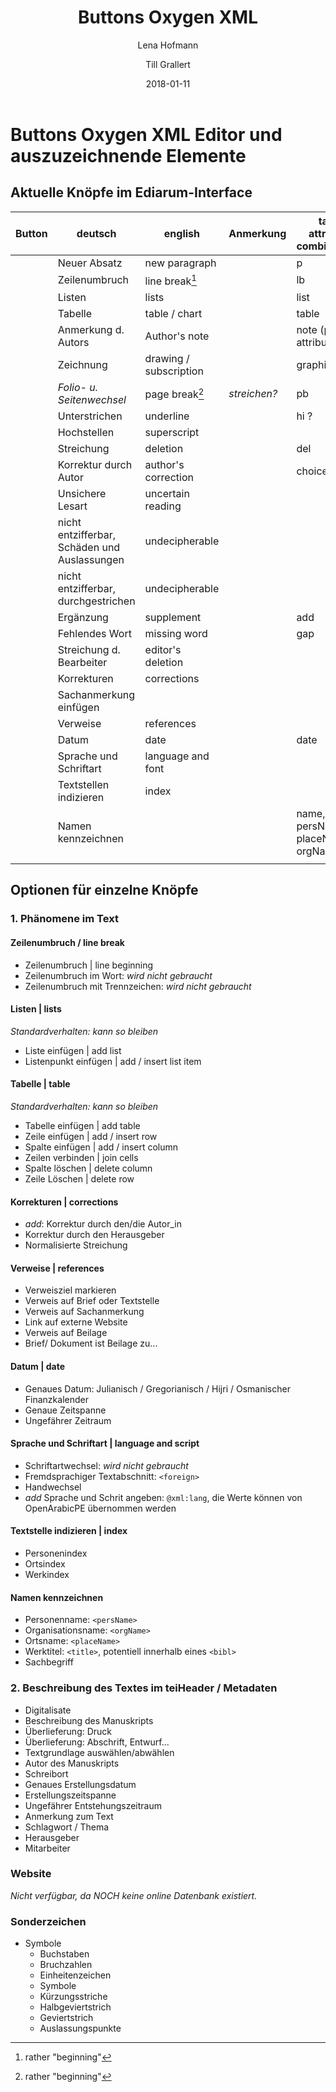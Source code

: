 ﻿---
title: "Buttons Oxygen XML"
author: 
    - Lena Hofmann
    - Till Grallert
date: 2018-01-11
---

# Buttons Oxygen XML Editor und auszuzeichnende Elemente

## Aktuelle Knöpfe im Ediarum-Interface

| Button |                   deutsch                    |        english         |  Anmerkung   |    tag / attribute combinations    |
|--------|----------------------------------------------|------------------------|--------------|------------------------------------|
|        | Neuer Absatz                                 | new paragraph          |              | p                                  |
|        | Zeilenumbruch                                | line break[^1]         |              | lb                                 |
|        | Listen                                       | lists                  |              | list                               |
|        | Tabelle                                      | table / chart          |              | table                              |
|        | Anmerkung d. Autors                          | Author's note          |              | note (plus attribute?)             |
|        | Zeichnung                                    | drawing / subscription |              | graphic                            |
|        | *Folio- u. Seitenwechsel*                    | page break[^1]         | *streichen?* | pb                                 |
|        | Unterstrichen                                | underline              |              | hi    ?                            |
|        | Hochstellen                                  | superscript            |              |                                    |
|        | Streichung                                   | deletion               |              | del                                |
|        | Korrektur durch Autor                        | author's correction    |              | choice/corr ?                      |
|        | Unsichere Lesart                             | uncertain reading      |              |                                    |
|        | nicht entzifferbar, Schäden und Auslassungen | undecipherable         |              |                                    |
|        | nicht entzifferbar, durchgestrichen          | undecipherable         |              |                                    |
|        | Ergänzung                                    | supplement             |              | add                                |
|        | Fehlendes Wort                               | missing word           |              | gap                                |
|        | Streichung d. Bearbeiter                     | editor's deletion      |              |                                    |
|        | Korrekturen                                  | corrections            |              |                                    |
|        | Sachanmerkung einfügen                       |                        |              |                                    |
|        | Verweise                                     | references             |              |                                    |
|        | Datum                                        | date                   |              | date                               |
|        | Sprache und Schriftart                       | language and font      |              |                                    |
|        | Textstellen indizieren                       | index                  |              |                                    |
|        | Namen kennzeichnen                           |                        |              | name, persName, placeName, orgName |
|        |                                              |                        |              |                                    |

[^1]: rather "beginning"

## Optionen für einzelne Knöpfe
### 1. Phänomene im Text
#### Zeilenumbruch / line break

- Zeilenumbruch | line beginning
- Zeilenumbruch im Wort: *wird nicht gebraucht*
- Zeilenumbruch mit Trennzeichen: *wird nicht gebraucht*

#### Listen | lists

*Standardverhalten: kann so bleiben*

- Liste einfügen | add list
- Listenpunkt einfügen | add / insert list item

#### Tabelle | table

*Standardverhalten: kann so bleiben*

- Tabelle einfügen | add table
- Zeile einfügen | add / insert row
- Spalte einfügen | add / insert column
- Zeilen verbinden | join cells
- Spalte löschen | delete column
- Zeile Löschen | delete row

#### Korrekturen | corrections

- *add*: Korrektur durch den/die Autor_in
- Korrektur durch den Herausgeber
- Normalisierte Streichung

#### Verweise | references

- Verweisziel markieren
- Verweis auf Brief oder Textstelle
- Verweis auf Sachanmerkung
- Link auf externe Website
- Verweis auf Beilage
- Brief/ Dokument ist Beilage zu...

#### Datum | date

- Genaues Datum: Julianisch / Gregorianisch / Hijri / Osmanischer Finanzkalender
- Genaue Zeitspanne
- Ungefährer Zeitraum

#### Sprache und Schriftart | language and script

- Schriftartwechsel: *wird nicht gebraucht*
- Fremdsprachiger Textabschnitt: `<foreign>`
- Handwechsel
- *add* Sprache und Schrit angeben: `@xml:lang`, die Werte können von OpenArabicPE übernommen werden

#### Textstelle indizieren | index

- Personenindex
- Ortsindex
- Werkindex

#### Namen kennzeichnen

- Personenname: `<persName>`
- Organisationsname: `<orgName>`
- Ortsname: `<placeName>`
- Werktitel: `<title>`, potentiell innerhalb eines `<bibl>`
- Sachbegriff

### 2. Beschreibung des Textes im teiHeader / Metadaten

- Digitalisate
- Beschreibung des Manuskripts
- Überlieferung: Druck
- Überlieferung: Abschrift, Entwurf...
- Textgrundlage auswählen/abwählen
- Autor des Manuskripts
- Schreibort
- Genaues Erstellungsdatum
- Erstellungszeitspanne
- Ungefährer Entstehungszeitraum
- Anmerkung zum Text
- Schlagwort / Thema
- Herausgeber 
- Mitarbeiter

### Website

*Nicht verfügbar, da NOCH keine online Datenbank existiert.*

### Sonderzeichen

- Symbole
    - Buchstaben
    - Bruchzahlen
    - Einheitenzeichen
    - Symbole
    - Kürzungsstriche
    - Halbgeviertstrich
    - Geviertstrich
    - Auslassungspunkte